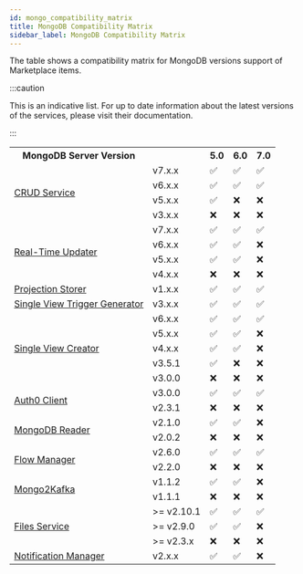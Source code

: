 ```yaml
---
id: mongo_compatibility_matrix
title: MongoDB Compatibility Matrix
sidebar_label: MongoDB Compatibility Matrix
---
```



The table shows a compatibility matrix for MongoDB versions support of Marketplace items.

:::caution

This is an indicative list. For up to date information about the latest versions of the services, please visit their documentation.

:::


<table>
    <tr>
        <th>MongoDB Server Version</th>
        <th></th>
        <th>5.0</th>
        <th>6.0</th>
        <th>7.0</th>
    </tr>
    <tr>
        <td rowspan="4"><a href="../../runtime_suite/crud-service/overview_and_usage">CRUD Service</a></td>        
        <td>v7.x.x</td>
        <td>✅</td>
        <td>✅</td>
        <td>✅</td>
    </tr>
    <tr>
        <td>v6.x.x</td>
        <td>✅</td>
        <td>✅</td>
        <td>✅</td>
    </tr>
    <tr>
        <td>v5.x.x</td>
        <td>✅</td>
        <td>❌</td>
        <td>❌</td>
    </tr>
    <tr>
        <td>v3.x.x</td>
        <td>❌</td>
        <td>❌</td>
        <td>❌</td>
    </tr>
    <tr>
        <td rowspan="4"><a href="../../fast_data/realtime_updater">Real-Time Updater</a></td>
        <td>v7.x.x</td>
        <td>✅</td>
        <td>✅</td>
        <td>✅</td>
    </tr>
    <tr>
        <td>v6.x.x</td>
        <td>✅</td>
        <td>✅</td>
        <td>❌</td>
    </tr>
    <tr>
        <td>v5.x.x</td>
        <td>✅</td>
        <td>✅</td>
        <td>❌</td>
    </tr>
    <tr>
        <td>v4.x.x</td>
        <td>❌</td>
        <td>❌</td>
        <td>❌</td>
    </tr>
    <tr>
        <td rowspan="1"><a href="../../fast_data/projection_storer">Projection Storer</a></td>
        <td>v1.x.x</td>
        <td>✅</td>
        <td>✅</td>
        <td>✅</td>
    </tr>
    <tr>
        <td rowspan="1"><a href="../../fast_data/single_view_trigger_generator">Single View Trigger Generator</a></td>
        <td>v3.x.x</td>
        <td>✅</td>
        <td>✅</td>
        <td>✅</td>
    </tr>
    <tr>
        <td rowspan="5"><a href="../../runtime_suite/single-view-creator/configuration">Single View Creator</a></td>
        <td>v6.x.x</td>
        <td>✅</td>
        <td>✅</td>
        <td>✅</td>
    </tr>
    <tr>
        <td>v5.x.x</td>
        <td>✅</td>
        <td>✅</td>
        <td>❌</td>
    </tr>
    <tr>
        <td>v4.x.x</td>
        <td>✅</td>
        <td>✅</td>
        <td>❌</td>
    </tr>
    <tr>
        <td>v3.5.1</td>
        <td>✅</td>
        <td>❌</td>
        <td>❌</td>
    </tr>
    <tr>
        <td>v3.0.0</td>
        <td>❌</td>
        <td>❌</td>
        <td>❌</td>
    </tr>
    <tr>
        <td rowspan="2"><a href="../../runtime_suite/auth0-client/overview">Auth0 Client</a></td>
        <td>v3.0.0</td>
        <td>✅</td>
        <td>✅</td>
        <td>✅</td>
    </tr>
    <tr>
        <td>v2.3.1</td>
        <td>❌</td>
        <td>❌</td>
        <td>❌</td>
    </tr>
    <tr>
        <td rowspan="2"><a href="../../runtime_suite/mongodb-reader/configuration">MongoDB Reader</a></td>
        <td>v2.1.0</td>
        <td>✅</td>
        <td>✅</td>
        <td>❌</td>
    </tr>
    <tr>
    <td>v2.0.2</td>
        <td>❌</td>
        <td>❌</td>
        <td>❌</td>
    </tr>
    <tr>
    <td rowspan="2"><a href="../../console/tutorials/configure-marketplace-components/flow-manager">Flow Manager</a></td>
        <td>v2.6.0</td>
        <td>✅</td>
        <td>✅</td>
        <td>✅</td>
    </tr>
    <tr>
        <td>v2.2.0</td>
        <td>❌</td>
        <td>❌</td>
        <td>❌</td>
    </tr>
    <tr>
    <td rowspan="2"><a href="../../runtime_suite/mongo2kafka/configuration">Mongo2Kafka</a></td>
        <td>v1.1.2</td>
        <td>✅</td>
        <td>✅</td>
        <td>❌</td>
    </tr>
    <tr>
        <td>v1.1.1</td>
        <td>❌</td>
        <td>❌</td>
        <td>❌</td>
    </tr>
    <tr>
        <td rowspan="3"><a href="../../runtime_suite/files-service/configuration">Files Service</a></td>
        <td>>= v2.10.1</td>
        <td>✅</td>
        <td>✅</td>
        <td>✅</td>
    </tr>
    <tr>
        <td>>= v2.9.0</td>
        <td>✅</td>
        <td>✅</td>
        <td>❌</td>
    </tr>
    <tr>
        <td>>= v2.3.x</td>
        <td>❌</td>
        <td>❌</td>
        <td>❌</td>
    </tr>
    <tr>
        <td><a href="../../runtime_suite/push-notification-manager/configuration">Notification Manager</a></td>
        <td>v2.x.x</td>
        <td>✅</td>
        <td>✅</td>
        <td>❌</td>
    </tr>
</table>